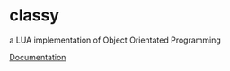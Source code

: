 # classy
a LUA implementation of Object Orientated Programming

[Documentation](https://github.com/davporte/classy/blob/master/doc/index.html)
